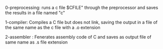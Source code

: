 0-preprocessing: runs a c file $CFILE" through the preprocessor and saves the results in a file named "c"

1-compiler: Compiles a C file but does not link, saving the output in a file of the same name as the c file with a .o extension

2-assembler : Fenerates assembly code of C and saves as output file of same name as .s file extension
